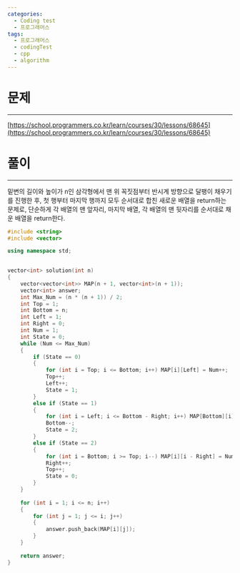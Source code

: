```yaml
---
categories:
  - Coding test
  - 프로그래머스
tags:
  - 프로그래머스
  - codingTest
  - cpp
  - algorithm
---
```

# 문제
___

[https://school.programmers.co.kr/learn/courses/30/lessons/68645](https://school.programmers.co.kr/learn/courses/30/lessons/68645)

# 풀이
___

밑변의 길이와 높이가 n인 삼각형에서 맨 위 꼭짓점부터 반시계 방향으로 달팽이 채우기를 진행한 후, 첫 행부터 마지막 행까지 모두 순서대로 합친 새로운 배열을 return하는 문제로, 단순하게 각 배열의 맨 앞자리, 마지막 배열, 각 배열의 맨 뒷자리를 순서대로 채운 배열을 return한다.


```c++
#include <string>
#include <vector>

using namespace std;

 
vector<int> solution(int n)
{
    vector<vector<int>> MAP(n + 1, vector<int>(n + 1));
    vector<int> answer;
    int Max_Num = (n * (n + 1)) / 2;
    int Top = 1;
    int Bottom = n;
    int Left = 1;
    int Right = 0;
    int Num = 1;
    int State = 0;
    while (Num <= Max_Num)
    {
        if (State == 0)
        {
            for (int i = Top; i <= Bottom; i++) MAP[i][Left] = Num++;
            Top++;
            Left++;
            State = 1;
        }
        else if (State == 1)
        {
            for (int i = Left; i <= Bottom - Right; i++) MAP[Bottom][i] = Num++;
            Bottom--;
            State = 2;
        }
        else if (State == 2)
        {
            for (int i = Bottom; i >= Top; i--) MAP[i][i - Right] = Num++;
            Right++;
            Top++;
            State = 0;
        }
    }
 
    for (int i = 1; i <= n; i++)
    {
        for (int j = 1; j <= i; j++)
        {
            answer.push_back(MAP[i][j]);
        }
    }
    
    return answer;
}


```
